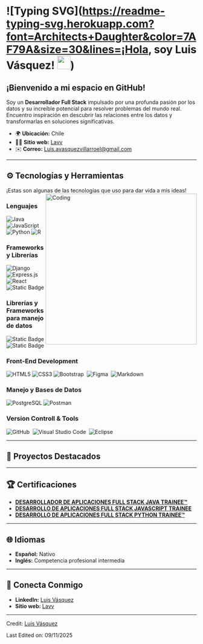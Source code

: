 # ![Typing SVG](https://readme-typing-svg.herokuapp.com?font=Architects+Daughter&color=7AF79A&size=30&lines=¡Hola, soy Luis Vásquez! <img src="https://media.giphy.com/media/hvRJCLFzcasrR4ia7z/giphy.gif" width="35">)
 

## ¡Bienvenido a mi espacio en GitHub!
Soy un **Desarrollador Full Stack** impulsado por una profunda pasión por los datos y su increíble potencial para resolver problemas del mundo real. Encuentro inspiración en descubrir las relaciones entre los datos y transformarlas en soluciones significativas.

- 🌍 **Ubicación:** Chile  
- 👨‍💻 **Sitio web:** [Lavv](https://)  
- ✉️ **Correo:** Luis.avasquezvillarroel@gmail.com  

---

## ⚙️ Tecnologías y Herramientas
¡Estas son algunas de las tecnologías que uso para dar vida a mis ideas!  
<img align="right" alt="Coding" width="400" height="auto" src="https://i.pinimg.com/originals/81/17/8b/81178b47a8598f0c81c4799f2cdd4057.gif">

### Lenguajes
![Java](https://img.shields.io/badge/Java-ED8B00?style=for-the-badge&logo=java&logoColor=white)
![JavaScript](https://img.shields.io/badge/JavaScript-F7DF1E?style=for-the-badge&logo=javascript&logoColor=black)
![Python](https://img.shields.io/badge/Python-3776AB?style=for-the-badge&logo=python&logoColor=white)
![R](https://img.shields.io/badge/R-007ACC?style=for-the-badge&logo=R&logoColor=white)

### Frameworks y Librerías
![Django](https://img.shields.io/badge/Django-000?style=for-the-badge&labelColor=%23fff&color=%23092e20)
![Express.js](https://img.shields.io/badge/js-fff?style=for-the-badge&logo=express.js&logoColor=%23000000&logoSize=auto&label=express&labelColor=%23fff&color=%23FFFF00)
![React](https://img.shields.io/badge/react-fff?style=for-the-badge&logo=react&logoColor=%2361DAFB&logoSize=auto&labelColor=black&color=%2361DAFB)
![Static Badge](https://img.shields.io/badge/springboot-000?style=for-the-badge&logo=springboot&logoColor=%236DB33F&labelColor=%23fff)

### Librerías y Frameworks para manejo de datos
![Static Badge](https://img.shields.io/badge/Pandas-b1e1e9?style=for-the-badge&logo=pandas&logoColor=%23150458)
![Static Badge](https://img.shields.io/badge/numpy-b1e1e9?style=for-the-badge&logo=numpy&logoColor=%23013243)

### Front-End Development
![HTML5](https://img.shields.io/badge/HTML5%20-%23E34F26.svg?style=for-the-badge&logo=html5&logoColor=white)
![CSS3](https://img.shields.io/badge/CSS%20-%231572B6.svg?style=for-the-badge&logo=css3&logoColor=white)
![Bootstrap](https://img.shields.io/badge/bootstrap-%23563D7C.svg?style=for-the-badge&logo=bootstrap&logoColor=white)&nbsp;
![Figma](https://img.shields.io/badge/figma-%23F24E1E.svg?style=for-the-badge&logo=figma&logoColor=white)&nbsp;
![Markdown](https://img.shields.io/badge/markdown-%23000000.svg?style=for-the-badge&logo=markdown&logoColor=white)&nbsp;


###  Manejo y Bases de Datos 
![PostgreSQL](https://img.shields.io/badge/PostgreSQL-336791?style=for-the-badge&logo=postgresql&logoColor=white)
![Postman](https://img.shields.io/badge/Postman-FF6C37?style=for-the-badge&logo=postman&logoColor=white)&nbsp;

### Version Controll & Tools 
![GitHub](https://img.shields.io/badge/github-%23121011.svg?style=for-the-badge&logo=github&logoColor=white)&nbsp;
![Visual Studio Code](https://img.shields.io/badge/Visual%20Studio%20Code-0078d7.svg?style=for-the-badge&logo=visual-studio-code&logoColor=white)&nbsp;
![Eclipse](https://img.shields.io/badge/Eclipse-FE7A16.svg?style=for-the-badge&logo=Eclipse&logoColor=white)&nbsp;



---

## 🚀 Proyectos Destacados

---

## 🏆 Certificaciones
- **[DESARROLLADOR DE APLICACIONES FULL STACK JAVA TRAINEE™](https://eligemejor.sence.cl/PerfilNatural/DescargarCertificado?idCurso=BOTIC-SOFOF-20-14-13-0004&idFederacion=5&rutAsistido=)**
- **[DESARROLLO DE APLICACIONES FULL STACK JAVASCRIPT TRAINEE](https://eligemejor.sence.cl/PerfilNatural/DescargarCertificado?idCurso=RLAB-21-02-05-0009-2&idFederacion=5&rutAsistido=)**  
- **[DESARROLLO DE APLICACIONES FULL STACK PYTHON TRAINEE™](https://eligemejor.sence.cl/PerfilNatural/DescargarCertificado?idCurso=RLAB-23-02-13-0025-2&idFederacion=5&rutAsistido=)**  
---

## 🌐 Idiomas
- **Español:** Nativo  
- **Inglés:** Competencia profesional intermedia  
---

## 🤝 Conecta Conmigo
- **LinkedIn:** [Luis Vásquez](https://www.linkedin.com/in/luisvasquezvillarroel/)  
- **Sitio web:** [Lavv](https://blandskron.com)  

---

Credit: [Luis Vásquez](https://github.com/Lvasquez13)

Last Edited on: 09/11/2025


